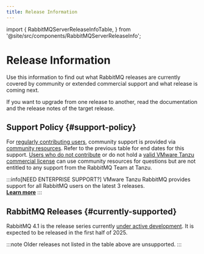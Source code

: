 ```yaml
---
title: Release Information
---
```

<!--
Copyright (c) 2007-2025 Broadcom. All Rights Reserved. The term "Broadcom" refers to Broadcom Inc. and/or its subsidiaries.

All rights reserved. This program and the accompanying materials
are made available under the terms of the under the Apache License,
Version 2.0 (the "License”); you may not use this file except in compliance
with the License. You may obtain a copy of the License at

https://www.apache.org/licenses/LICENSE-2.0

Unless required by applicable law or agreed to in writing, software
distributed under the License is distributed on an "AS IS" BASIS,
WITHOUT WARRANTIES OR CONDITIONS OF ANY KIND, either express or implied.
See the License for the specific language governing permissions and
limitations under the License.
-->

import {
  RabbitMQServerReleaseInfoTable,
} from '@site/src/components/RabbitMQServerReleaseInfo';

# Release Information

Use this information to find out what RabbitMQ releases are currently covered
by community or extended commercial support and what release is coming next.

If you want to upgrade from one release to another, read the documentation and
the release notes of the target release.

## Support Policy {#support-policy}

For [regularly contributing users](https://github.com/rabbitmq/rabbitmq-server/blob/main/COMMUNITY_SUPPORT.md), community support is provided via [community resources](/contact). Refer to the previous table for end dates for this support. [Users who do not contribute](https://github.com/rabbitmq/rabbitmq-server/blob/main/COMMUNITY_SUPPORT.md) or do not hold a [valid VMware Tanzu commercial license](/contact?utm_source=rmq_release-information_text&utm_medium=rmq_website&utm_campaign=tanzu#tanzu-rabbitmq) can use community resources for questions but are not entitled to any support from the RabbitMQ Team at Tanzu.

:::info[NEED ENTERPRISE SUPPORT?]
VMware Tanzu RabbitMQ provides support for all RabbitMQ users on the latest 3 releases.  
**[Learn more](/contact?utm_source=rmq_release-information_banner&utm_medium=rmq_website&utm_campaign=tanzu#tanzu-rabbitmq)**
:::

## RabbitMQ Releases {#currently-supported}

RabbitMQ 4.1 is the release series currently [under active development](https://github.com/rabbitmq/rabbitmq-server).
It is expected to be released in the first half of 2025.

<RabbitMQServerReleaseInfoTable/>

:::note
Older releases not listed in the table above are unsupported.
:::

